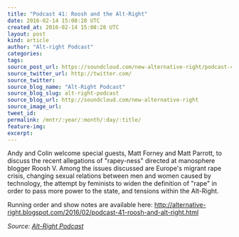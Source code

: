 ```yaml
---
title: "Podcast 41: Roosh and the Alt-Right"
date: 2016-02-14 15:08:28 UTC
created_at: 2016-02-14 15:08:28 UTC
layout: post
kind: article
author: "Alt-right Podcast"
categories: 
tags: 
source_post_url: https://soundcloud.com/new-alternative-right/podcast-41-roosh-and-the-alt-right
source_twitter_url: http://twitter.com/
source_twitter: 
source_blog_name: "Alt-Right Podcast"
source_blog_slug: alt-right-podcast
source_blog_url: http://soundcloud.com/new-alternative-right
source_image_url: 
tweet_id:
permalink: /mntr/:year/:month/:day/:title/
feature-img: 
excerpt:
---
```

Andy and Colin welcome special guests, Matt Forney and Matt Parrott, to discuss the recent allegations of "rapey-ness" directed at manosphere blogger Roosh V. Among the issues discussed are Europe's migrant rape crisis, changing sexual relations between men and women caused by technology, the attempt by feminists to widen the definition of "rape" in order to pass more power to the state, and tensions within the Alt-Right.

Running order and show notes are available here:
http://alternative-right.blogspot.com/2016/02/podcast-41-roosh-and-alt-right.html<div class="">
    <i>Source: <a href="http://soundcloud.com/new-alternative-right">Alt-Right Podcast</a></i>
</div>
